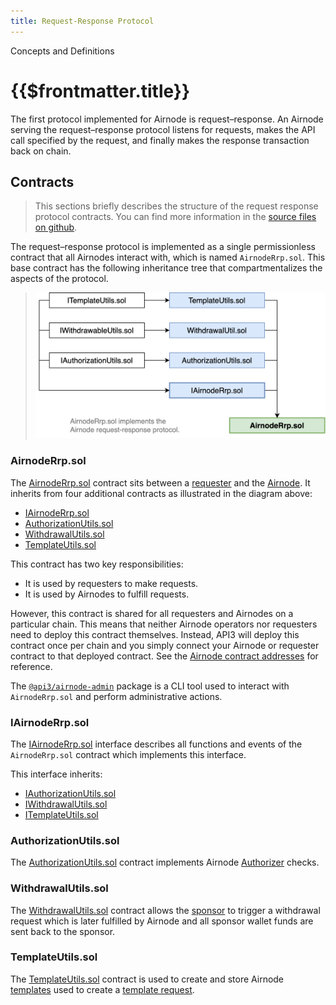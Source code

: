 ```yaml
---
title: Request-Response Protocol
---
```


<TitleSpan>Concepts and Definitions</TitleSpan>

# {{$frontmatter.title}}

<VersionWarning/>

<TocHeader />
<TOC class="table-of-contents" :include-level="[2,3]" />

The first protocol implemented for Airnode is request–response. An Airnode
serving the request–response protocol listens for requests, makes the API call
specified by the request, and finally makes the response transaction back on
chain.

## Contracts

> This sections briefly describes the structure of the request response protocol
> contracts. You can find more information in the
> [source files on github](https://github.com/api3dao/airnode/tree/v0.5/packages/airnode-protocol/contracts/rrp).

The request–response protocol is implemented as a single permissionless contract
that all Airnodes interact with, which is named `AirnodeRrp.sol`. This base
contract has the following inheritance tree that compartmentalizes the aspects
of the protocol.

> <img src="../assets/images/RRP-protocol-contracts.png" width="550px"/>

### AirnodeRrp.sol

The
[AirnodeRrp.sol](https://github.com/api3dao/airnode/blob/v0.5/packages/airnode-protocol/contracts/rrp/AirnodeRrp.sol)
contract sits between a [requester](./requester.md) and the
[Airnode](./airnode.md). It inherits from four additional contracts as
illustrated in the diagram above:

- [IAirnodeRrp.sol](README.md#iairnoderrp-sol)
- [AuthorizationUtils.sol](README.md#authorizationutils-sol)
- [WithdrawalUtils.sol](README.md#withdrawalutils-sol)
- [TemplateUtils.sol](README.md#templateutils-sol)

This contract has two key responsibilities:

- It is used by requesters to make requests.
- It is used by Airnodes to fulfill requests.

However, this contract is shared for all requesters and Airnodes on a particular
chain. This means that neither Airnode operators nor requesters need to deploy
this contract themselves. Instead, API3 will deploy this contract once per chain
and you simply connect your Airnode or requester contract to that deployed
contract. See the
[Airnode contract addresses](../reference/airnode-addresses.md) for reference.

The [`@api3/airnode-admin`](../reference/packages/admin-cli.md) package is a CLI
tool used to interact with `AirnodeRrp.sol` and perform administrative actions.

### IAirnodeRrp.sol

The
[IAirnodeRrp.sol](https://github.com/api3dao/airnode/blob/v0.5/packages/airnode-protocol/contracts/rrp/interfaces/IAirnodeRrp.sol)
interface describes all functions and events of the `AirnodeRrp.sol` contract
which implements this interface.

This interface inherits:

- [IAuthorizationUtils.sol](https://github.com/api3dao/airnode/blob/v0.5/packages/airnode-protocol/contracts/rrp/interfaces/IAuthorizationUtils.sol)
- [IWithdrawalUtils.sol](https://github.com/api3dao/airnode/blob/v0.5/packages/airnode-protocol/contracts/rrp/interfaces/IWithdrawalUtils.sol)
- [ITemplateUtils.sol](https://github.com/api3dao/airnode/blob/v0.5/packages/airnode-protocol/contracts/rrp/interfaces/ITemplateUtils.sol)

### AuthorizationUtils.sol

The
[AuthorizationUtils.sol](https://github.com/api3dao/airnode/blob/v0.5/packages/airnode-protocol/contracts/rrp/AuthorizationUtils.sol)
contract implements Airnode [Authorizer](./authorization.md) checks.

### WithdrawalUtils.sol

The
[WithdrawalUtils.sol](https://github.com/api3dao/airnode/blob/v0.5/packages/airnode-protocol/contracts/rrp/WithdrawalUtils.sol)
contract allows the [sponsor](./sponsor.md) to trigger a withdrawal request
which is later fulfilled by Airnode and all sponsor wallet funds are sent back
to the sponsor.

### TemplateUtils.sol

The
[TemplateUtils.sol](https://github.com/api3dao/airnode/blob/v0.5/packages/airnode-protocol/contracts/rrp/TemplateUtils.sol)
contract is used to create and store Airnode [templates](./template.md) used to
create a [template request](./request.md#template-request).
